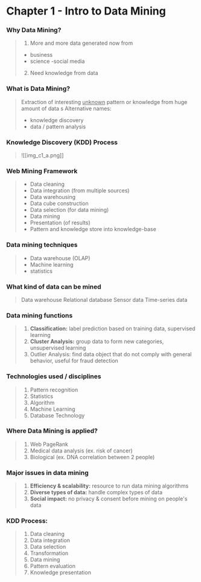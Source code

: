 # Chapter 1 - Intro to Data Mining
### Why Data Mining?
> 1. More and more data generated now from
> - business
> - science
> -social media
>
> 2. Need knowledge from data

### What is Data Mining?
> Extraction of interesting <u>unknown</u> pattern or knowledge from huge amount of data
> s
> Alternative names:
> - knowledge discovery
> - data / pattern analysis

### Knowledge Discovery (KDD) Process
>![[img_c1_a.png]]

### Web Mining Framework
> - Data cleaning
> - Data integration (from multiple sources)
> - Data warehousing
> - Data cube construction
> - Data selection (for data mining)
> - Data mining
> - Presentation (of results)
> - Pattern and knowledge store into knowledge-base

### Data mining techniques
> - Data warehouse (OLAP)
> - Machine learning
> - statistics

### What kind of data can be mined
> Data warehouse
> Relational database
> Sensor data
> Time-series data

### Data mining functions
> 1. **Classification:** label prediction based on training data, supervised learning
> 2. **Cluster Analysis:** group data to form new categories, unsupervised learning
> 3. Outlier Analysis: find data object that do not comply with general behavior, useful for fraud detection

### Technologies used / disciplines
> 1. Pattern recognition
> 2. Statistics
> 3. Algorithm
> 4. Machine Learning
> 5. Database Technology

### Where Data Mining is applied?
> 1. Web PageRank
> 2. Medical data analysis (ex. risk of cancer)
> 3. Biological (ex. DNA correlation between 2 people)

### Major issues in data mining
> 1. **Efficiency & scalability:** resource to run data mining algorithms
> 2. **Diverse types of data:** handle complex types of data
> 3. **Social impact:** no privacy & consent before mining on people's data

### KDD Process:
> 1. Data cleaning
> 2. Data integration
> 3. Data selection
> 4. Transformation
> 5. Data mining
> 6. Pattern evaluation
> 7. Knowledge presentation